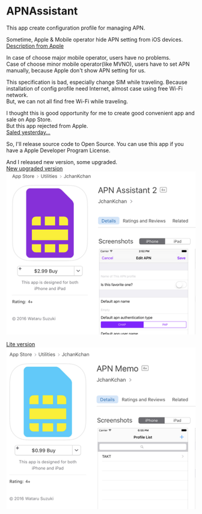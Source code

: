 # APNAssistant

This app create configuration profile for managing APN.

Sometime, Apple & Mobile operator hide APN setting from iOS devices.  
[Description from Apple](https://support.apple.com/HT201699)

In case of choose major mobile operator, users have no problems.  
Case of choose minor mobile operator(like MVNO), users have to set APN manually, because Apple don't show APN setting for us.

This specification is bad, especially change SIM while traveling.
Because installation of config profile need Internet, almost case using free Wi-Fi network.  
But, we can not all find free Wi-Fi while traveling.

I thought this is good opportunity for me to create good convenient app and sale on App Store.  
But this app rejected from Apple.  
[Saled yesterday...](https://itunes.apple.com/us/app/apn-assistant/id969847336?mt=8)


So, I'll release source code to Open Source.
You can use this app if you have a Apple Developer Program License.  

And I released new version, some upgraded.  
[New upgraded version](https://itunes.apple.com/jp/app/apnashisutanto2/id1160309695?mt=8&ign-mpt=uo%3D4)  
![](assistant2.png)

[Lite version](https://itunes.apple.com/app/apn-memo/id1158896621?mt=8)  
![](memo.png)
